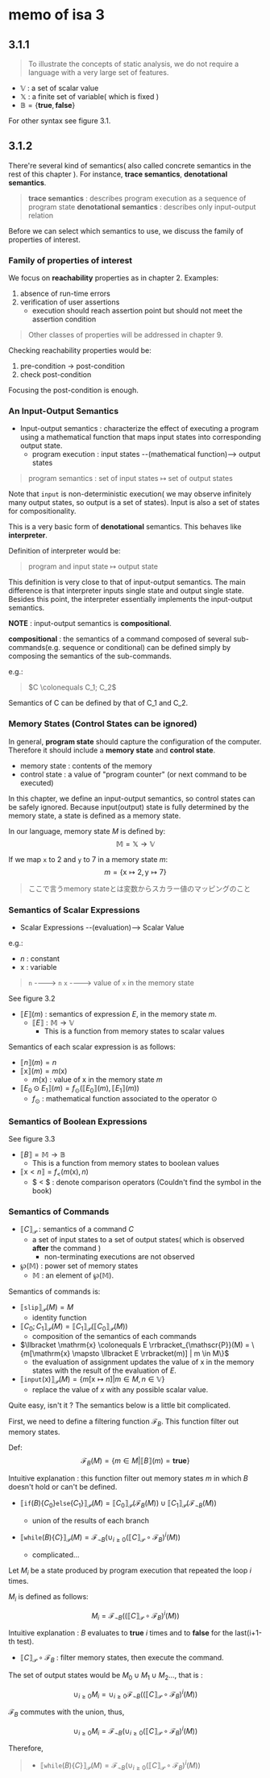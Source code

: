 # memo of isa 3

## 3.1.1

> To illustrate the concepts of static analysis, we do not require a language with a very large set of features.

- $\mathbb{V}$ : a set of scalar value
- $\mathbb{X}$ : a finite set of variable( which is fixed )
- $\mathbb{B} = \{ \mathbf{true}, \mathbf{false} \}$

For other syntax see figure 3.1.

## 3.1.2

There're several kind of semantics( also called concrete semantics in the rest of this chapter ). For instance, __trace semantics__, __denotational semantics__.
> __trace semantics__ : describes program execution as a sequence of program state
> __denotational semantics__ : describes only input-output relation

Before we can select which semantics to use, we discuss the family of properties of interest.

### Family of properties of interest

We focus on __reachability__ properties as in chapter 2.
Examples:

1. absence of run-time errors
2. verification of user assertions
   - execution should reach assertion point but should not meet the assertion condition

> Other classes of properties will be addressed in chapter 9.

Checking reachability properties would be:

1. pre-condition -> post-condition
2. check post-condition

Focusing the post-condition is enough.

### An Input-Output Semantics

- Input-output semantics : characterize the effect of executing a program using a mathematical function that maps input states into corresponding output state.
   - program execution : input states --(mathematical function)--> output states

> program semantics : set of input states $\longmapsto$ set of output states

Note that `input` is non-deterministic execution( we may observe infinitely many output states, so output is a set of states).
Input is also a set of states for compositionality.

This is a very basic form of __denotational__ semantics. This behaves like __interpreter__.

Definition of interpreter would be:

> program and input state $\longmapsto$ output state

This definition is very close to that of input-output semantics.
The main difference is that interpreter inputs single state and output single state.
Besides this point, the interpreter essentially implements the input-output semantics.

**NOTE** : input-output semantics is **compositional**.

**compositional** : the semantics of a command composed of several sub-commands(e.g. sequence or conditional) can be defined simply by composing the semantics of the sub-commands.

e.g.:
> $C \colonequals C_1; C_2$

Semantics of C can be defined by that of C_1 and C_2.

### Memory States (Control States can be ignored)

In general, __program state__ should capture the configuration of the computer.
Therefore it should include a __memory state__ and __control state__.

- memory state : contents of the memory
- control state : a value of "program counter" (or next command to be executed)

In this chapter, we define an input-output semantics, so control states can be safely ignored.
Because input(output) state is fully determined by the memory state, a state is defined as a memory state.

In our language, memory state $M$ is defined by:
$$
\mathbb{M} = \mathbb{X} \longrightarrow \mathbb{V}
$$

If we map `x` to 2 and `y` to 7 in a memory state $m$:
$$
m = \{ \mathrm{x} \mapsto 2, \mathrm{y} \mapsto 7\}
$$

> ここで言うmemory stateとは変数からスカラー値のマッピングのこと

### Semantics of Scalar Expressions

- Scalar Expressions --(evaluation)--> Scalar Value

e.g.:

- $n$ : constant
- $\mathrm{x}$ : variable

> `n` ----> `n`
> `x` ----> value of `x` in the memory state

See figure 3.2

- $\llbracket E \rrbracket(m)$ : semantics of expression $E$, in the memory state $m$.
   - $\llbracket E \rrbracket : \mathbb{M} \longrightarrow \mathbb{V}$
      - This is a function from memory states to scalar values

Semantics of each scalar expression is as follows:
- $\llbracket n \rrbracket (m) = n$
- $\llbracket \mathrm{ x } \rrbracket (m) = m(\mathrm{ x })$
   - $m(\mathrm{x})$ : value of x in the memory state $m$
- $\llbracket E_0 \odot E_1 \rrbracket (m) = f_{\odot}(\llbracket E_0 \rrbracket (m), \llbracket E_1 \rrbracket (m))$
   - $f_{\odot}$ : mathematical function associated to the operator $\odot$

### Semantics of Boolean Expressions

See figure 3.3

- $\llbracket B \rrbracket = \mathbb{M} \longrightarrow \mathbb{B}$
   - This is a function from memory states to boolean values
- $\llbracket \mathrm{x} < n \rrbracket = f_{<}(m(\mathrm{x}), n)$
   - $ < $ : denote comparison operators (Couldn't find the symbol in the book)

### Semantics of Commands

- $\llbracket C \rrbracket_{\mathscr{P}}$ : semantics of a command $C$
   - a set of input states to a set of output states( which is observed __after__ the command )
      - non-terminating executions are not observed
- $\wp(\mathbb{ M })$ : power set of memory states
   - $\mathbb{M}$ : an element of $\wp(\mathbb{ M })$.

Semantics of commands is:

- $\llbracket \texttt{slip} \rrbracket_{\mathscr{P}}(M) = M$
   - identity function
- $\llbracket C_0 ; C_1 \rrbracket_{\mathscr{P}}(M) = \llbracket C_1 \rrbracket_{\mathscr{P}}(\llbracket C_0 \rrbracket_{\mathscr{P}}(M))$
   - composition of the semantics of each commands
- $\llbracket \mathrm{x} \colonequals E \rrbracket_{\mathscr{P}}(M) = \{m[\mathrm{x} \mapsto \llbracket E \rrbracket(m)] | m \in M\}$
   - the evaluation of assignment updates the value of $\mathrm{x}$ in the memory states with the result of the evaluation of $E$.
- $\llbracket \texttt{input} (\mathrm{x}) \rrbracket_{\mathscr{P}}(M) = \{ m[ \mathrm{x} \mapsto n ] | m \in M, n \in \mathbb{V} \}$
   - replace the value of $x$ with any possible scalar value.

Quite easy, isn't it ?
The semantics below is a little bit complicated.

First, we need to define a filtering function $\mathscr{F}_B$. This function filter out memory states.

Def:
$$
\mathscr{F}_{B}(M) = \{m \in M | \llbracket B\rrbracket(m) = \mathbf{true}\}
$$

Intuitive explanation : this function filter out memory states $m$ in which $B$ doesn't hold or can't be defined.

- $\llbracket \texttt{if} (B) \{C_0\} \texttt{else} \{C_1\} \rrbracket_{\mathscr{P}}(M) = \llbracket C_0 \rrbracket_{\mathscr{P}}(\mathscr{F}_{B}(M)) \cup \llbracket C_1 \rrbracket_{\mathscr{P}}(\mathscr{F}_{\neg B}(M))$
   - union of the results of each branch

- $\llbracket \texttt{while} (B) \{ C \} \rrbracket_{\mathscr{P}}(M) = \mathscr{F}_{\neg B} \big( \cup_{i \geq 0} (\llbracket C \rrbracket_{\mathscr{P}} \circ \mathscr{F}_B) ^i (M) \big)$
   - complicated...

Let $M_i$ be a state produced by program execution that repeated the loop $i$ times.

$M_i$ is defined as follows:

$$
M_i = \mathscr{F}_{\neg B} \big( ( \llbracket C \rrbracket_{\mathscr{P}} \circ \mathscr{F}_B )^i (M) \big)
$$

Intuitive explanation : $B$ evaluates to __true__ $i$ times and to __false__ for the last(i+1-th test).

- $\llbracket C \rrbracket_{\mathscr{P}} \circ \mathscr{F}_B$ : filter memory states, then execute the command.

The set of output states would be $M_0 \cup M_1 \cup M_2 \dots$, that is :

$$
\cup_{i \geq 0} M_i = \cup_{i \geq 0} \mathscr{F}_{\neg B} \big( (\llbracket C \rrbracket_{\mathscr{P}} \circ \mathscr{F}_B)^i (M) \big)
$$

$\mathscr{F}_B$ commutes with the union, thus,

$$
\cup_{i \geq 0} M_i = \mathscr{F}_{\neg B} \Big( \cup_{i \geq 0} (\llbracket C \rrbracket_{\mathscr{P}} \circ \mathscr{F}_B)^i (M) \Big)
$$

Therefore,

> - $\llbracket \texttt{while} (B) \{ C \} \rrbracket_{\mathscr{P}}(M) = \mathscr{F}_{\neg B} \big( \cup_{i \geq 0} (\llbracket C \rrbracket_{\mathscr{P}} \circ \mathscr{F}_B) ^i (M) \big)$
